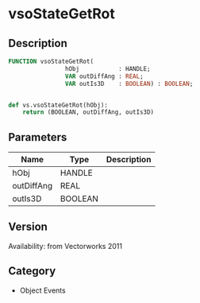 # vsoStateGetRot

## Description
```pascal
FUNCTION vsoStateGetRot(
				hObj           : HANDLE;
				VAR outDiffAng : REAL;
				VAR outIs3D    : BOOLEAN) : BOOLEAN;
```

```python

def vs.vsoStateGetRot(hObj):
    return (BOOLEAN, outDiffAng, outIs3D)
```

## Parameters
|Name|Type|Description|
|---|---|---|
|hObj|HANDLE||
|outDiffAng|REAL||
|outIs3D|BOOLEAN||

## Version
Availability: from Vectorworks 2011
## Category
* Object Events

